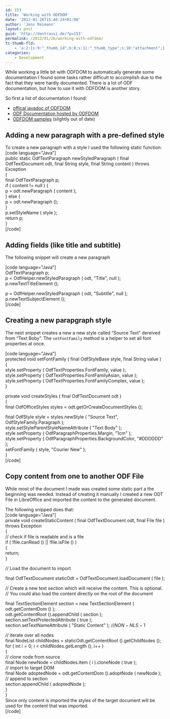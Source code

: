 ```yaml
---
id: 153
title: 'Working with ODFDOM'
date: '2012-01-26T15:46:24+01:00'
author: 'Jens Reimann'
layout: post
guid: 'http://dentrassi.de/?p=153'
permalink: /2012/01/26/working-with-odfdom/
tc-thumb-fld:
    - 'a:2:{s:9:"_thumb_id";b:0;s:11:"_thumb_type";s:10:"attachment";}'
categories:
    - Development
---
```


While working a little bit with ODFDOM to automatically generate some documentation I found some tasks rather difficult to accomplish due to the fact that they were hardly documented. There is a lot of ODF documentation, but how to use it with ODFDOM is another story.

So first a list of documentation I found:

- [offical javadoc of ODFDOM](http://odfdom.odftoolkit.org/0.8.7/odfdom/apidocs/)
- [ODF Documentation hosted by ODFDOM](http://odfdom.odftoolkit.org/0.8.7/odfdom/apidocs/doc-files/OpenDocument-v1.2-cd05-part1.html)
- [ODFDOM samples](http://www.langintro.com/odfdom_tutorials/) (slightly out of date)

## Adding a new paragraph with a pre-defined style

To create a new paragraph with a style I used the following static function:  
\[code language=”Java”\]  
public static OdfTextParagraph newStyledParagraph ( final OdfTextDocument odt, final String style, final String content ) throws Exception  
{  
 final OdfTextParagraph p;  
 if ( content != null ) {  
 p = odt.newParagraph ( content );  
 } else {  
 p = odt.newParagraph ();  
 }  
 p.setStyleName ( style );  
 return p;  
}  
\[/code\]

## Adding fields (like title and subtitle)

The following snippet will create a new paragraph

\[code language=”Java”\]  
OdfTextParagraph p;  
p = OdfHelper.newStyledParagraph ( odt, "Title", null );  
p.newTextTitleElement ();

p = OdfHelper.newStyledParagraph ( odt, "Subtitle", null );  
p.newTextSubjectElement ();  
\[/code\]

## Creating a new parapgraph style

The next snippet creates a new a new style called “Source Text” dereived from “Text Boby”. The `setFontFamily` method is a helper to set all font properties at once.

\[code language=”Java”\]  
protected void setFontFamily ( final OdfStyleBase style, final String value )  
{  
 style.setProperty ( OdfTextProperties.FontFamily, value );  
 style.setProperty ( OdfTextProperties.FontFamilyAsian, value );  
 style.setProperty ( OdfTextProperties.FontFamilyComplex, value );  
}

private void createStyles ( final OdfTextDocument odt )  
{  
 final OdfOfficeStyles styles = odt.getOrCreateDocumentStyles ();

 final OdfStyle style = styles.newStyle ( "Source Text", OdfStyleFamily.Paragraph );  
 style.setStyleParentStyleNameAttribute ( "Text Body" );  
 style.setProperty ( OdfParagraphProperties.Margin, "1cm" );  
 style.setProperty ( OdfParagraphProperties.BackgroundColor, "#DDDDDD" );  
 setFontFamily ( style, "Courier New" );  
}  
\[/code\]

## Copy content from one to another ODF File

While most of the document I made was created some static part a the beginning was needed. Instead of creating it manually I created a new ODT File in LibreOffice and imported the content to the generated document.

The following snipped does that:  
\[code language=”Java”\]  
private void createStaticContent ( final OdfTextDocument odt, final File file ) throws Exception  
{  
 // check if file is readable and is a file  
 if ( !file.canRead () || !file.isFile () )  
 {  
 return;  
 }

 // Load the document to import

 final OdfTextDocument staticOdt = OdfTextDocument.loadDocument ( file );

 // Create a new text section which will receive the content. This is optional.  
 // You could also load the content directly on the root of the document

 final TextSectionElement section = new TextSectionElement ( odt.getContentDom () );  
 odt.getContentRoot ().appendChild ( section );  
 section.setTextProtectedAttribute ( true );  
 section.setTextNameAttribute ( "Static Content" ); //$NON-NLS-1$

 // iterate over all nodes  
 final NodeList childNodes = staticOdt.getContentRoot ().getChildNodes ();  
 for ( int i = 0; i &lt; childNodes.getLength (); i++ )  
 {  
 // clone node from source  
 final Node newNode = childNodes.item ( i ).cloneNode ( true );  
 // import to target DOM  
 final Node adoptedNode = odt.getContentDom ().adoptNode ( newNode );  
 // append to section  
 section.appendChild ( adoptedNode );  
 }  
}  
Since only content is imported the styles of the target document will be used for the content that was imported.  
\[/code\]